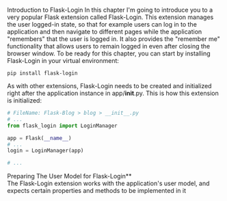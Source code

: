 Introduction to Flask-Login
In this chapter I'm going to introduce you to a very popular Flask extension called Flask-Login. This extension manages the user logged-in state, so that for example users can log in to the application and then navigate to different pages while the application "remembers" that the user is logged in. It also provides the "remember me" functionality that allows users to remain logged in even after closing the browser window. To be ready for this chapter, you can start by installing Flask-Login in your virtual environment:

```
pip install flask-login
```
As with other extensions, Flask-Login needs to be created and initialized right after the application instance in app/__init__.py. This is how this extension is initialized:
```python
# FileName: Flask-Blog > blog > __init__.py
# ...
from flask_login import LoginManager

app = Flask(__name__)
# ...
login = LoginManager(app)

# ...
```
Preparing The User Model for Flask-Login**  
The Flask-Login extension works with the application's user model, and expects certain properties and methods to be implemented in it
